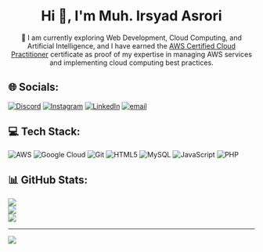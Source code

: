  <h1 align="center">Hi 👋, I'm Muh. Irsyad Asrori</h1>
<p align="center">🌱 I am currently exploring Web Development, Cloud Computing, and Artificial Intelligence, and I have earned the <a href="https://www.credly.com/badges/2b2ca7d5-92a5-4089-804c-4d7adf53df9c/public_url">AWS Certified Cloud Practitioner</a> certificate as proof of my expertise in managing AWS services and implementing cloud computing best practices.</p>

## 🌐 Socials:
[![Discord](https://img.shields.io/badge/Discord-%237289DA.svg?logo=discord&logoColor=white)](https://discord.gg/713656003098443860) [![Instagram](https://img.shields.io/badge/Instagram-%23E4405F.svg?logo=Instagram&logoColor=white)](https://instagram.com/@sastrojendro_) [![LinkedIn](https://img.shields.io/badge/LinkedIn-%230077B5.svg?logo=linkedin&logoColor=white)](https://linkedin.com/in/https://www.linkedin.com/in/muh-irsyad-asrori-2a607521b) [![email](https://img.shields.io/badge/Email-D14836?logo=gmail&logoColor=white)](mailto:sastrojendro1119@gmail.com) 

## 💻 Tech Stack:
![AWS](https://img.shields.io/badge/AWS-%23FF9900.svg?style=flat&logo=amazon-aws&logoColor=white) ![Google Cloud](https://img.shields.io/badge/GoogleCloud-%234285F4.svg?style=flat&logo=google-cloud&logoColor=white) ![Git](https://img.shields.io/badge/git-%23F05033.svg?style=flat&logo=git&logoColor=white) ![HTML5](https://img.shields.io/badge/html5-%23E34F26.svg?style=flat&logo=html5&logoColor=white) ![MySQL](https://img.shields.io/badge/mysql-4479A1.svg?style=flat&logo=mysql&logoColor=white) ![JavaScript](https://img.shields.io/badge/javascript-%23323330.svg?style=flat&logo=javascript&logoColor=%23F7DF1E) ![PHP](https://img.shields.io/badge/php-%23777BB4.svg?style=flat&logo=php&logoColor=white)
## 📊 GitHub Stats:
![](https://github-readme-stats.vercel.app/api?username=irsdr&theme=graywhite&hide_border=false&include_all_commits=true&count_private=false)<br/>
![](https://github-readme-streak-stats.herokuapp.com/?user=irsdr&theme=graywhite&hide_border=false)<br/>
![](https://github-readme-stats.vercel.app/api/top-langs/?username=irsdr&theme=graywhite&hide_border=false&include_all_commits=true&count_private=false&layout=compact)

---
[![](https://visitcount.itsvg.in/api?id=irsdr&icon=0&color=0)](https://visitcount.itsvg.in)

<!-- Proudly created with GPRM ( https://gprm.itsvg.in ) -->
